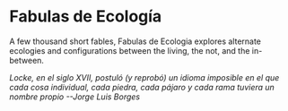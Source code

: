 # Fabulas de Ecología

A few thousand short fables, Fabulas de Ecologia explores alternate ecologies and configurations between the living, the not, and the in-between. 


<i>Locke, en el siglo XVII, postuló (y reprobó) un idioma imposible en el que cada cosa individual, cada piedra, cada pájaro y cada rama tuviera un nombre propio</i>
<i>--Jorge Luis Borges</i>
